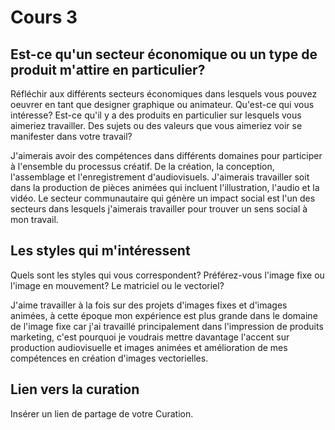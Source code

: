 # Cours 3
## Est-ce qu'un secteur économique ou un type de produit m'attire en particulier? 
Réfléchir aux différents secteurs économiques dans lesquels vous pouvez oeuvrer en tant que designer graphique ou animateur. Qu'est-ce qui vous intéresse? Est-ce qu'il y a des produits en particulier sur lesquels vous aimeriez travailler. Des sujets ou des valeurs que vous aimeriez voir se manifester dans votre travail? 

J'aimerais avoir des compétences dans différents domaines pour participer à l'ensemble du processus créatif.
De la création, la conception, l'assemblage et l'enregistrement d'audiovisuels.
J'aimerais travailler soit dans la production de pièces animées qui incluent l'illustration, l'audio et la vidéo.
Le secteur communautaire qui génère un impact social est l'un des secteurs dans lesquels j'aimerais travailler pour trouver un sens social à mon travail.

## Les styles qui m'intéressent
Quels sont les styles qui vous correspondent? Préférez-vous l'image fixe ou l'image en mouvement? Le matriciel ou le vectoriel?

J'aime travailler à la fois sur des projets d'images fixes et d'images animées, à cette époque mon expérience est plus grande dans le domaine de l'image fixe car j'ai travaillé principalement dans l'impression de produits marketing, c'est pourquoi je voudrais mettre davantage l'accent sur production audiovisuelle et images animées et amélioration de mes compétences en création d'images vectorielles.

## Lien vers la curation
Insérer un lien de partage de votre Curation. 
